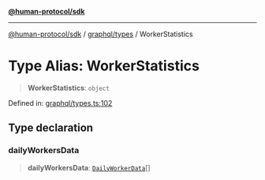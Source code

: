 [**@human-protocol/sdk**](../../../README.md)

***

[@human-protocol/sdk](../../../modules.md) / [graphql/types](../README.md) / WorkerStatistics

# Type Alias: WorkerStatistics

> **WorkerStatistics**: `object`

Defined in: [graphql/types.ts:102](https://github.com/humanprotocol/human-protocol/blob/1fed10bebf38e474662f3001345d050ccf6fda2f/packages/sdk/typescript/human-protocol-sdk/src/graphql/types.ts#L102)

## Type declaration

### dailyWorkersData

> **dailyWorkersData**: [`DailyWorkerData`](DailyWorkerData.md)[]
